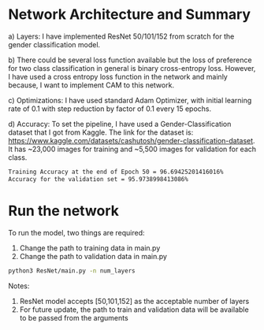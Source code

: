 # Network Architecture and Summary

a) Layers: I have implemented ResNet 50/101/152 from scratch for the gender classification model. 

b) There could be several loss function available but the loss of preference for two class classification in general is binary cross-entropy loss. However, I have used a cross entropy loss function in the network and mainly because, I want to implement CAM to this network.

c) Optimizations: I have used standard Adam Optimizer, with initial learning rate of 0.1 with step reduction by factor of 0.1 every 15 epochs. 

d) Accuracy: To set the pipeline, I have used a Gender-Classification dataset that I got from Kaggle. The link for the dataset is: https://www.kaggle.com/datasets/cashutosh/gender-classification-dataset. It has ~23,000 images for training and ~5,500 images for validation for each class. 

~~~bash
Training Accuracy at the end of Epoch 50 = 96.69425201416016%
Accuracy for the validation set = 95.9738998413086%
~~~



# Run the network

To run the model, two things are required:

1) Change the path to training data in main.py
2) Change the path to validation data in main.py


~~~bash
python3 ResNet/main.py -n num_layers
~~~

Notes:
1) ResNet model accepts [50,101,152] as the acceptable number of layers
2) For future update, the path to train and validation data will be available to be passed from the arguments
